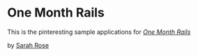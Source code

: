 # One Month Rails

This is the pinteresting sample applications for
[*One Month Rails*](http://onemonthrails.com)

by [Sarah Rose](uptotheoccasion.com)
